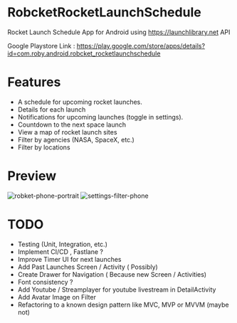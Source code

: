 # RobcketRocketLaunchSchedule
Rocket Launch Schedule App for Android using https://launchlibrary.net API 

Google Playstore Link : https://play.google.com/store/apps/details?id=com.roby.android.robcket_rocketlaunchschedule

# Features 
- A schedule for upcoming rocket launches.
- Details for each launch
- Notifications for upcoming launches (toggle in settings).
- Countdown to the next space launch
- View a map of rocket launch sites
- Filter by agencies (NASA, SpaceX, etc.)
- Filter by locations

# Preview 
![robket-phone-portrait](https://user-images.githubusercontent.com/17837057/51090815-76554d80-1782-11e9-9cfb-8d8ccf0b0f65.png) 
![settings-filter-phone](https://user-images.githubusercontent.com/17837057/51090819-84a36980-1782-11e9-95ab-54cf0198a37f.png)

# TODO 
- Testing (Unit, Integration, etc.)
- Implement CI/CD , Fastlane ? 
- Improve Timer UI for next launches
- Add Past Launches Screen / Activity ( Possibly)
- Create Drawer for Navigation ( Because new Screen / Activities)
- Font consistency ? 
- Add Youtube / Streamplayer for youtube livestream in DetailActivity
- Add Avatar Image on Filter 
- Refactoring to a known design pattern like MVC, MVP or MVVM (maybe not)
